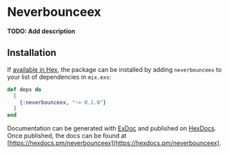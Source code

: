 # Neverbounceex

**TODO: Add description**

## Installation

If [available in Hex](https://hex.pm/docs/publish), the package can be installed
by adding `neverbounceex` to your list of dependencies in `mix.exs`:

```elixir
def deps do
  [
    {:neverbounceex, "~> 0.1.0"}
  ]
end
```

Documentation can be generated with [ExDoc](https://github.com/elixir-lang/ex_doc)
and published on [HexDocs](https://hexdocs.pm). Once published, the docs can
be found at [https://hexdocs.pm/neverbounceex](https://hexdocs.pm/neverbounceex).

